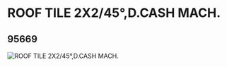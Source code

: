 # ROOF TILE 2X2/45°,D.CASH MACH.
## 95669
![ROOF TILE 2X2/45°,D.CASH MACH.](https://lc-www-live-s.legocdn.com/media/bricks/5/2/4622060.jpg)